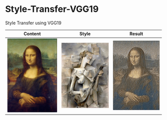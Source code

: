 # Style-Transfer-VGG19
Style Transfer using VGG19

| Content | Style | Result |
| --- | ----------- | ------ |
| <img src="https://github.com/JasonFengGit/Style-Transfer-VGG19/blob/main/images/mona_lisa3.jpeg?raw=true"> | ![style](https://github.com/JasonFengGit/Style-Transfer-VGG19/blob/main/images/girl_with_a_mandolin3.jpeg?raw=true) | ![re](https://github.com/JasonFengGit/Style-Transfer-VGG19/blob/main/images/mona_and_girl_with_mandolin.png?raw=true) |
